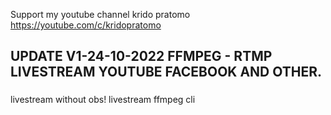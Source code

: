 
Support my youtube channel krido pratomo
https://youtube.com/c/kridopratomo

###

## UPDATE V1-24-10-2022 FFMPEG - RTMP LIVESTREAM YOUTUBE FACEBOOK AND OTHER.

###

livestream without obs!
livestream ffmpeg cli
